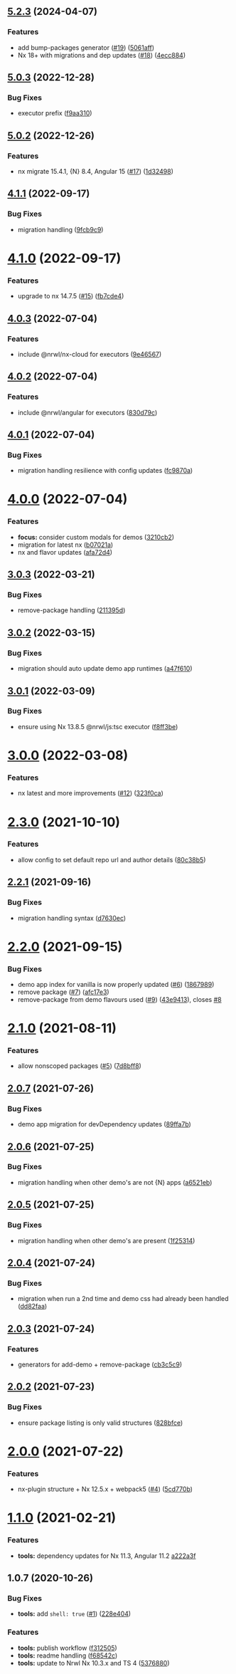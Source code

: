 ## [5.2.3](https://github.com/NativeScript/plugin-tools/compare/5.0.3...5.2.3) (2024-04-07)


### Features

* add bump-packages generator ([#19](https://github.com/NativeScript/plugin-tools/issues/19)) ([5061aff](https://github.com/NativeScript/plugin-tools/commit/5061affe4828fc87fa6152d8bf3cf1c6b825a0d6))
* Nx 18+ with migrations and dep updates ([#18](https://github.com/NativeScript/plugin-tools/issues/18)) ([4ecc884](https://github.com/NativeScript/plugin-tools/commit/4ecc8844974e910f92eb266281c7268f82a1c020))



## [5.0.3](https://github.com/NativeScript/plugin-tools/compare/5.0.2...5.0.3) (2022-12-28)


### Bug Fixes

* executor prefix ([f9aa310](https://github.com/NativeScript/plugin-tools/commit/f9aa3107afd278dbbd3a6c2e4e561e18aaf0cc97))



## [5.0.2](https://github.com/NativeScript/plugin-tools/compare/4.1.1...5.0.2) (2022-12-26)


### Features

* nx migrate 15.4.1, {N} 8.4, Angular 15 ([#17](https://github.com/NativeScript/plugin-tools/issues/17)) ([1d32498](https://github.com/NativeScript/plugin-tools/commit/1d32498af30b2b0122af179a8b9e7b5d9e5d1054))



## [4.1.1](https://github.com/NativeScript/plugin-tools/compare/4.1.0...4.1.1) (2022-09-17)


### Bug Fixes

* migration handling ([9fcb9c9](https://github.com/NativeScript/plugin-tools/commit/9fcb9c93ecd1d0c6f991bc7ff9023c79135d894e))



# [4.1.0](https://github.com/NativeScript/plugin-tools/compare/4.0.3...4.1.0) (2022-09-17)


### Features

* upgrade to nx 14.7.5 ([#15](https://github.com/NativeScript/plugin-tools/issues/15)) ([fb7cde4](https://github.com/NativeScript/plugin-tools/commit/fb7cde4a7315b47afdf044a4d7780dcf497fe1ea))



## [4.0.3](https://github.com/NativeScript/plugin-tools/compare/4.0.2...4.0.3) (2022-07-04)


### Features

* include @nrwl/nx-cloud for executors ([9e46567](https://github.com/NativeScript/plugin-tools/commit/9e46567e16a021357b9f02e610451138e6f23a60))



## [4.0.2](https://github.com/NativeScript/plugin-tools/compare/4.0.1...4.0.2) (2022-07-04)


### Features

* include @nrwl/angular for executors ([830d79c](https://github.com/NativeScript/plugin-tools/commit/830d79cb80b1bc54d0e95ef88cbbb9c8f9c8af1b))



## [4.0.1](https://github.com/NativeScript/plugin-tools/compare/4.0.0...4.0.1) (2022-07-04)


### Bug Fixes

* migration handling resilience with config updates ([fc9870a](https://github.com/NativeScript/plugin-tools/commit/fc9870adefa6ce2fb8807a7c7461b02d0d621e40))



# [4.0.0](https://github.com/NativeScript/plugin-tools/compare/3.0.3...4.0.0) (2022-07-04)


### Features

* **focus:** consider custom modals for demos ([3210cb2](https://github.com/NativeScript/plugin-tools/commit/3210cb21141009d03af8f8b3475df239f696a97d))
* migration for latest nx ([b07021a](https://github.com/NativeScript/plugin-tools/commit/b07021a1df1f3945de7750d3a77fcb87f0b816c5))
* nx and flavor updates ([afa72d4](https://github.com/NativeScript/plugin-tools/commit/afa72d4d0ae2137dfcfc0adab833afe869249180))



## [3.0.3](https://github.com/NativeScript/plugin-tools/compare/3.0.2...3.0.3) (2022-03-21)


### Bug Fixes

* remove-package handling ([211395d](https://github.com/NativeScript/plugin-tools/commit/211395d6c23911994bb398b78269eb84f0b81a8f))



## [3.0.2](https://github.com/NativeScript/plugin-tools/compare/3.0.1...3.0.2) (2022-03-15)


### Bug Fixes

* migration should auto update demo app runtimes ([a47f610](https://github.com/NativeScript/plugin-tools/commit/a47f6108c8f9e200d4c898c22c87fbe8bc458eed))



## [3.0.1](https://github.com/NativeScript/plugin-tools/compare/3.0.0...3.0.1) (2022-03-09)


### Bug Fixes

* ensure using Nx 13.8.5 @nrwl/js:tsc executor ([f8ff3be](https://github.com/NativeScript/plugin-tools/commit/f8ff3becc58f6ec14cda5510c9b834af61a44c79))



# [3.0.0](https://github.com/NativeScript/plugin-tools/compare/2.3.0...3.0.0) (2022-03-08)


### Features

* nx latest and more improvements ([#12](https://github.com/NativeScript/plugin-tools/issues/12)) ([323f0ca](https://github.com/NativeScript/plugin-tools/commit/323f0cab9568ca01595e17bde32167ab9768ca4e))



# [2.3.0](https://github.com/NativeScript/plugin-tools/compare/2.2.1...2.3.0) (2021-10-10)

### Features

- allow config to set default repo url and author details ([80c38b5](https://github.com/NativeScript/plugin-tools/commit/80c38b58da6101a25aac6e67379eef102caac18f))

## [2.2.1](https://github.com/NativeScript/plugin-tools/compare/2.2.0...2.2.1) (2021-09-16)

### Bug Fixes

- migration handling syntax ([d7630ec](https://github.com/NativeScript/plugin-tools/commit/d7630ec2ad55805dddf01bd9ae5953ce0a90d9f8))

# [2.2.0](https://github.com/NativeScript/plugin-tools/compare/2.1.0...2.2.0) (2021-09-15)

### Bug Fixes

- demo app index for vanilla is now properly updated ([#6](https://github.com/NativeScript/plugin-tools/issues/6)) ([1867989](https://github.com/NativeScript/plugin-tools/commit/18679891a72bfb3f464eaafd3f31265374d31154))
- remove package ([#7](https://github.com/NativeScript/plugin-tools/issues/7)) ([afc17e3](https://github.com/NativeScript/plugin-tools/commit/afc17e331b371a030e7c4e9e360d980b21d7bc58))
- remove-package from demo flavours used ([#9](https://github.com/NativeScript/plugin-tools/issues/9)) ([43e9413](https://github.com/NativeScript/plugin-tools/commit/43e9413c4f5169590b5a5b3a7cab16eb293c0669)), closes [#8](https://github.com/NativeScript/plugin-tools/issues/8)

# [2.1.0](https://github.com/NativeScript/plugin-tools/compare/2.0.7...2.1.0) (2021-08-11)

### Features

- allow nonscoped packages ([#5](https://github.com/NativeScript/plugin-tools/issues/5)) ([7d8bff8](https://github.com/NativeScript/plugin-tools/commit/7d8bff80dcdd3178cb9e9d913678ab5e40ff86af))

## [2.0.7](https://github.com/NativeScript/plugin-tools/compare/2.0.6...2.0.7) (2021-07-26)

### Bug Fixes

- demo app migration for devDependency updates ([89ffa7b](https://github.com/NativeScript/plugin-tools/commit/89ffa7b11fc3e7f091597b7893656810d0c4780b))

## [2.0.6](https://github.com/NativeScript/plugin-tools/compare/2.0.5...2.0.6) (2021-07-25)

### Bug Fixes

- migration handling when other demo's are not {N} apps ([a6521eb](https://github.com/NativeScript/plugin-tools/commit/a6521ebc1e29ca2f6284aab22ca15b34df9d41b9))

## [2.0.5](https://github.com/NativeScript/plugin-tools/compare/2.0.4...2.0.5) (2021-07-25)

### Bug Fixes

- migration handling when other demo's are present ([1f25314](https://github.com/NativeScript/plugin-tools/commit/1f2531435ba038c1b90f98368aab39a9ef274319))

## [2.0.4](https://github.com/NativeScript/plugin-tools/compare/2.0.3...2.0.4) (2021-07-24)

### Bug Fixes

- migration when run a 2nd time and demo css had already been handled ([dd82faa](https://github.com/NativeScript/plugin-tools/commit/dd82faaa6dd6fab8c6c3b68c70fb9f3109ab41fc))

## [2.0.3](https://github.com/NativeScript/plugin-tools/compare/2.0.2...2.0.3) (2021-07-24)

### Features

- generators for add-demo + remove-package ([cb3c5c9](https://github.com/NativeScript/plugin-tools/commit/cb3c5c999fea2863dcd5d34a90a4a6e240ef46b1))

## [2.0.2](https://github.com/NativeScript/plugin-tools/compare/2.0.0...2.0.2) (2021-07-23)

### Bug Fixes

- ensure package listing is only valid structures ([828bfce](https://github.com/NativeScript/plugin-tools/commit/828bfcea3cdabb2ad3fda7eb7dc9039bea2722fb))

# [2.0.0](https://github.com/NativeScript/plugin-tools/compare/1.1.0...2.0.0) (2021-07-22)

### Features

- nx-plugin structure + Nx 12.5.x + webpack5 ([#4](https://github.com/NativeScript/plugin-tools/issues/4)) ([5cd770b](https://github.com/NativeScript/plugin-tools/commit/5cd770be682362fdd0d8bf98c2efcca4cbebafb4))

# [1.1.0](https://github.com/NativeScript/plugin-tools/compare/1.0.7...1.1.0) (2021-02-21)

### Features

- **tools:** dependency updates for Nx 11.3, Angular 11.2 [a222a3f](https://github.com/NativeScript/plugin-tools/commit/a222a3f712eaca6a66d5cdd926b52afb1384a1eb)

## 1.0.7 (2020-10-26)

### Bug Fixes

- **tools:** add `shell: true` ([#1](https://github.com/NativeScript/plugin-tools/issues/1)) ([228e404](https://github.com/NativeScript/plugin-tools/commit/228e40472e497e02500e1b2441f6dc2e0dfe87eb))

### Features

- **tools:** publish workflow ([f312505](https://github.com/NativeScript/plugin-tools/commit/f3125054c0731b60f74e25ff8eddc303c9f7c2e5))
- **tools:** readme handling ([f68542c](https://github.com/NativeScript/plugin-tools/commit/f68542c322dfd2ed82a641f4df6fbc2e77b3050c))
- **tools:** update to Nrwl Nx 10.3.x and TS 4 ([5376880](https://github.com/NativeScript/plugin-tools/commit/5376880c14084dc607d5d9785e129b5e4e12b546))
